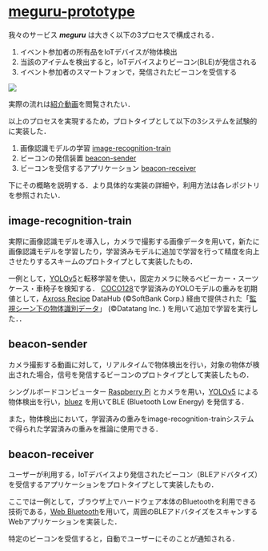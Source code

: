# [meguru-prototype](https://github.com/UGIP2023-TEAM12/meguru-prototype)

我々のサービス ___meguru___ は大きく以下の3プロセスで構成される．

1. イベント参加者の所有品をIoTデバイスが物体検出
2. 当該のアイテムを検出すると，IoTデバイスよりビーコン(BLE)が発信される
3. イベント参加者のスマートフォンで，発信されたビーコンを受信する

<img src="https://user-images.githubusercontent.com/80742820/222148869-1635adda-e899-47f4-a04e-c0127b6d89e7.png" >

実際の流れは[紹介動画](https://axross-recipe.com/recipes/866)を閲覧されたい．


以上のプロセスを実現するため，プロトタイプとして以下の3システムを試験的に実装した．
1. 画像認識モデルの学習 [image-recognition-train](https://github.com/UGIP2023-TEAM12/meguru-prototype/tree/main/image-recognition-train)
2. ビーコンの発信装置 [beacon-sender](https://github.com/UGIP2023-TEAM12/meguru-prototype/tree/main/beacon-sender)
3. ビーコンを受信するアプリケーション [beacon-receiver](https://github.com/UGIP2023-TEAM12/meguru-prototype/tree/main/beacon-receiver)

下にその概略を説明する．より具体的な実装の詳細や，利用方法は各レポジトリを参照されたい．

## image-recognition-train

実際に画像認識モデルを導入し，カメラで撮影する画像データを用いて，新たに画像認識モデルを学習したり，学習済みモデルに追加で学習を行って精度を向上させたりするスキームのプロトタイプとして実装したもの．

一例として，[YOLOv5](https://github.com/ultralytics/yolov5)と転移学習を使い，固定カメラに映るベビーカー・スーツケース・車椅子を検知する．
[COCO128](https://cocodataset.org/)で学習済みのYOLOモデルの重みを初期値として，[Axross Recipe](https://axross-recipe.com/biz) DataHub (©SoftBank Corp.) 経由で提供された「[監視シーン下の物体識別データ](https://datahub.axross-recipe.com/datasets/2)」 (©Datatang Inc. ) を用いて追加で学習を実行した．．

## beacon-sender

カメラ撮影する動画に対して，リアルタイムで物体検出を行い，対象の物体が検出された場合，信号を発信するビーコンのプロトタイプとして実装したもの．

シングルボードコンピューター [Raspberry Pi](https://www.raspberrypi.com/) とカメラを用い，[YOLOv5](https://github.com/ultralytics/yolov5) による物体検出を行い，[bluez](http://www.bluez.org/) を用いてBLE (Bluetooth Low Energy) を発信する．

また，物体検出において，学習済みの重みをimage-recognition-trainシステムで得られた学習済みの重みを推論に使用できる．

## beacon-receiver

ユーザーが利用する，IoTデバイスより発信されたビーコン（BLEアドバタイズ）を受信するアプリケーションをプロトタイプとして実装したもの．

ここでは一例として，ブラウザ上でハードウェア本体のBluetoothを利用できる技術である，[Web Bluetooth](https://github.com/WebBluetoothCG/web-bluetooth)を用いて，周囲のBLEアドバタイズをスキャンするWebアプリケーションを実装した．

特定のビーコンを受信すると，自動でユーザーにそのことが通知される．
